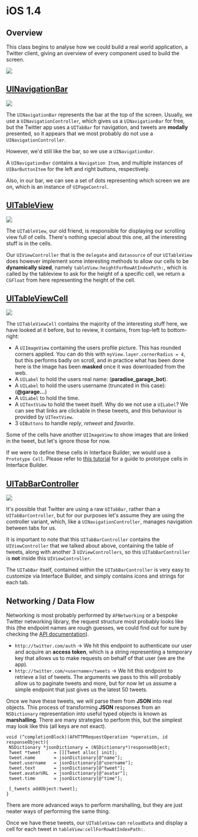 iOS 1.4
====================

Overview
--------------------

This class begins to analyse how we could build a real world application, a Twitter client, giving an overview of every component used to build the screen.

![](https://github.com/zdavison/DIT.iOS1/blob/master/Week4/twitter.png)

[UINavigationBar](https://developer.apple.com/Library/ios/documentation/UIKit/Reference/UINavigationBar_Class/index.html)
--------------------

![](https://github.com/zdavison/DIT.iOS1/blob/master/Week4/navigationbar.png)

The `UINavigationBar` represents the bar at the top of the screen. Usually, we use a `UINavigationController`, which gives us a `UINavigationBar` for free, but the Twitter app uses a `UITabBar` for navigation, and tweets are **modally** presented, so it appears that we most probably do not use a `UINavigationController`.

However, we'd still like the bar, so we use a `UINavigationBar`.

A `UINavigationBar` contains a `Navigation Item`, and multiple instances of `UIBarButtonItem` for the left and right buttons, respectively.

Also, in our bar, we can see a set of dots representing which screen we are on, which is an instance of `UIPageControl`.

[UITableView](https://developer.apple.com/Library/ios/documentation/UIKit/Reference/UITableView_Class/index.html)
--------------------

![](https://github.com/zdavison/DIT.iOS1/blob/master/Week4/tableview.png)

The `UITableView`, our old friend, is responsible for displaying our scrolling view full of cells. There's nothing special about this one, all the interesting stuff is in the cells.

Our `UIViewController` that is the `delegate` and `datasource` of our `UITableView` does however implement some interesting methods to allow our cells to be **dynamically sized**, namely `tableView:heightForRowAtIndexPath:`, which is called by the tableview to ask for the height of a specific cell, we return a `CGFloat` from here representing the height of the cell.

[UITableViewCell](https://developer.apple.com/Library/ios/documentation/UIKit/Reference/UITableViewCell_Class/index.html)
--------------------

![](https://github.com/zdavison/DIT.iOS1/blob/master/Week4/cell.png)

The `UITableViewCell` contains the majority of the interesting stuff here, we have looked at it before, but to review, it contains, from top-left to bottom-right:

- A `UIImageView` containing the users profile picture. This has rounded corners applied. You can do this with `myView.layer.cornerRadius = 4`, but this performs badly on scroll, and in practice what has been done here is the image has been **masked** once it was downloaded from the web.
- A `UILabel` to hold the users real name: (**paradise_garage_bot**).
- A `UILabel` to hold the users username (truncated in this case): (**@garage...**)
- A `UILabel` to hold the time.
- A `UITextView` to hold the tweet itself. Why do we not use a `UILabel`? We can see that links are clickable in these tweets, and this behaviour is provided by `UITextView`.
- 3 `UIButtons` to handle *reply*, *retweet* and *favorite*.

Some of the cells have another `UIImageView` to show images that are linked in the tweet, but let's ignore those for now.

If we were to define these cells in Interface Builder, we would use a `Prototype Cell`. Please refer to [this tutorial](http://code.tutsplus.com/tutorials/ios-sdk-crafting-custom-uitableview-cells--mobile-15702) for a guide to prototype cells in Interface Builder.

[UITabBarController](https://developer.apple.com/Library/ios/documentation/UIKit/Reference/UITabBarController_Class/index.html)
--------------------

![](https://github.com/zdavison/DIT.iOS1/blob/master/Week4/tabbar.png)

It's possible that Twitter are using a raw `UITabBar`, rather than a `UITabBarController`, but for our purposes let's assume they are using the controller variant, which, like a `UINavigationController`, manages navigation between tabs for us.

It is important to note that this `UITabBarController` contains the `UIViewController` that we talked about above, containing the table of tweets, along with another 3 `UIViewControllers`, so this `UITabBarController` is **not** inside this `UIViewController`.

The `UITabBar` itself, contained within the `UITabBarController` is very easy to customize via Interface Builder, and simply contains icons and strings for each tab.

Networking / Data Flow
--------------------

Networking is most probably performed by `AFNetworking` or a bespoke Twitter networking library, the request structure most probably looks like this (the endpoint names are rough guesses, we could find out for sure by checking the [API documentation](https://dev.twitter.com/overview/documentation)).

- `http://twitter.com/auth` -> We hit this endpoint to authenticate our user and acquire an **access token**, which is a string representing a temporary key that allows us to make requests on behalf of that user (we are the app).
- `http://twitter.com/<username>/tweets` -> We hit this endpoint to retrieve a list of tweets. The arguments we pass to this will probably allow us to paginate tweets and more, but for now let us assume a simple endpoint that just gives us the latest 50 tweets.

Once we have these tweets, we will parse them from **JSON** into real objects. This process of transforming **JSON** responses from an `NSDictionary` representation into useful typed objects is known as **marshalling**. There are many strategies to perform this, but the simplest may look like this (all keys are not exact).

```obj-c
void (^completionBlock)(AFHTTPRequestOperation *operation, id responseObject){
 NSDictionary *jsonDictionary = (NSDictionary*)responseObject;
 Tweet *tweet     = [][Tweet alloc] init];
 tweet.name       = jsonDictionary[@"name"];
 tweet.username   = jsonDictionary[@"username"];
 tweet.text       = jsonDictionary[@"tweet"];
 tweet.avatarURL  = jsonDictionary[@"avatar"];
 tweet.time       = jsonDictionary[@"time"];

 [_tweets addObject:tweet];
}
```

There are more advanced ways to perform marshalling, but they are just neater ways of performing the same thing.

Once we have these tweets, our `UITableView` can `reloadData` and display a cell for each tweet in `tableView:cellForRowAtIndexPath:`.
